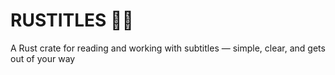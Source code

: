 # RUSTITLES 🦀📜
A Rust crate for reading and working with subtitles — simple, clear, and gets out of your way 
